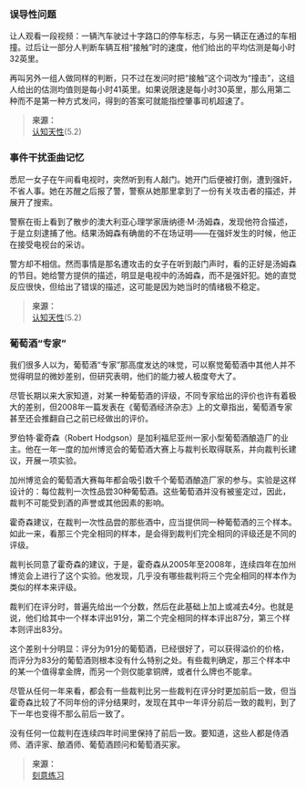### 误导性问题

让人观看一段视频：一辆汽车驶过十字路口的停车标志，与另一辆正在通过的车相撞。过后让一部分人判断车辆互相“接触”时的速度，他们给出的平均估测是每小时32英里。

再叫另外一组人做同样的判断，只不过在发问时把“接触”这个词改为“撞击”，这组人给出的估测均值则是每小时41英里。如果说限速是每小时30英里，那么用第二种而不是第一种方式发问，得到的答案可就能指控肇事司机超速了。

>**来源：**  
>[认知天性](/读书/学习/认知天性.md)(5.2)

### 事件干扰歪曲记忆

悉尼一女子在午间看电视时，突然听到有人敲门。她开门后便被打倒，遭到强奸，不省人事。她在苏醒之后报了警，警察从她那里拿到了一份有关攻击者的描述，并展开了搜索。

警察在街上看到了散步的澳大利亚心理学家唐纳德·M·汤姆森，发现他符合描述，于是立刻逮捕了他。结果汤姆森有确凿的不在场证明——在强奸发生的时候，他正在接受电视台的采访。

警方却不相信。然而事情是那名遭攻击的女子在听到敲门声时，看的正好是汤姆森的节目。她给警方提供的描述，明显是电视中的汤姆森，而不是强奸犯。她的直觉反应很快，但给出了错误的描述，这可能是因为她当时的情绪极不稳定。

>**来源：**  
>[认知天性](/读书/学习/认知天性.md)(5.2)

### 葡萄酒“专家”

我们很多人以为，葡萄酒“专家”那高度发达的味觉，可以察觉葡萄酒中其他人并不觉得明显的微妙差别，但研究表明，他们的能力被人极度夸大了。

尽管长期以来大家知道，对某一种葡萄酒的评级，不同专家给出的评价也许有着极大的差别，但2008年一篇发表在《葡萄酒经济杂志》上的文章指出，葡萄酒专家甚至还会推翻自己之前已经做出的评价。

罗伯特·霍奇森（Robert Hodgson）是加利福尼亚州一家小型葡萄酒酿造厂的业主。他在一年一度的加州博览会的葡萄酒大赛上与裁判长取得联系，并向裁判长建议，开展一项实验。

加州博览会的葡萄酒大赛每年都会吸引数千个葡萄酒酿造厂家的参与。实验是这样设计的：每位裁判一次性品尝30种葡萄酒。这些葡萄酒并没有被鉴定过，因此，裁判不可能受到酒的声誉或其他因素的影响。

霍奇森建议，在裁判一次性品尝的那些酒中，应当提供同一种葡萄酒的三个样本。如此一来，看那三个完全相同的样本，是会得到裁判们完全相同的评级还是不同的评级。
 
裁判长同意了霍奇森的建议，于是，霍奇森从2005年至2008年，连续四年在加州博览会上进行了这个实验。他发现，几乎没有哪些裁判将三个完全相同的样本作为类似的样本来评级。

裁判们在评分时，普遍先给出一个分数，然后在此基础上加上或减去4分。也就是说，他们给其中一个样本评出91分，第二个完全相同的样本评出87分，第三个样本则评出83分。

这个差别十分明显：评分为91分的葡萄酒，已经很好了，可以获得溢价的价格，而评分为83分的葡萄酒则根本没有什么特别之处。有些裁判确定，那三个样本中的某一个值得拿金牌，而另一个则仅能拿铜牌，或者什么牌也不能拿。
 
尽管从任何一年来看，都会有一些裁判比另一些裁判在评分时更加前后一致，但当霍奇森比较了不同年份的评分结果时，发现在其中一年评分前后一致的裁判，到了下一年也变得不那么前后一致了。

没有任何一位裁判在连续四年时间里保持了前后一致。要知道，这些人都是侍酒师、酒评家、酿酒师、葡萄酒顾问和葡萄酒买家。  

>**来源：**  
>[刻意练习](/读书/学习/刻意练习.md)